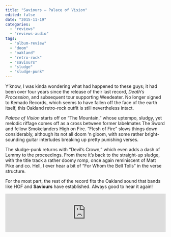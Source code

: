 ```yaml
---
title: "Saviours – Palace of Vision"
edited: false
date: "2015-11-19"
categories:
  - "reviews"
  - "reviews-audio"
tags:
  - "album-review"
  - "doom"
  - "oakland"
  - "retro-rock"
  - "saviours"
  - "sludge"
  - "sludge-punk"
---
```


Y’know, I was kinda wondering what had happened to these guys; it had been over four years since the release of their last record, _Death’s Procession_, and subsequent tour supporting Weedeater. No longer signed to Kemado Records, which seems to have fallen off the face of the earth itself, this Oakland retro-rock outfit is still nevertheless intact.

_Palace of Vision_ starts off on “The Mountain,” whose uptempo, sludgy, yet melodic riffage comes off as a cross between former labelmates The Sword and fellow Smokelanders High on Fire. “Flesh of Fire” slows things down considerably, although its not all doom ‘n gloom, with some rather bright-sounding guitar interludes breaking up pretty punishing verses.

The sludge-punk returns with “Devil’s Crown,” which even adds a dash of Lemmy to the proceedings. From there it’s back to the straight-up sludge, with the title track a rather doomy romp, once again reminiscent of Matt Pike and co. Hell, I ever hear a bit of “For Whom the Bell Tolls” in the verse structure.

For the most part, the rest of the record fits the Oakland sound that bands like HOF and **Saviours** have established. Always good to hear it again!

<iframe style="border: 0; width: 100%; height: 120px;" src="https://bandcamp.com/EmbeddedPlayer/album=2602124299/size=large/bgcol=ffffff/linkcol=0687f5/tracklist=false/artwork=small/transparent=true/" width="300" height="150" seamless=""><a href="http://listenable-records.bandcamp.com/album/palace-of-vision">PALACE OF VISION by SAVIOURS</a></iframe>
